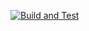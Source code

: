 [![Build and Test](https://github.com/vito-dim/Student-Registry-App/actions/workflows/pipline.js.yml/badge.svg)](https://github.com/vito-dim/Student-Registry-App/actions/workflows/pipline.js.yml)
